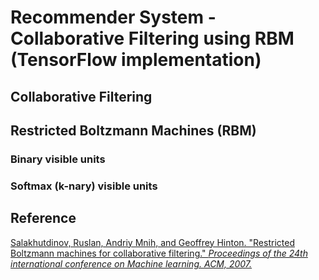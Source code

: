 # Recommender System - Collaborative Filtering using RBM (TensorFlow implementation)

## Collaborative Filtering

## Restricted Boltzmann Machines (RBM)
### Binary visible units
### Softmax (k-nary) visible units

## Reference
[Salakhutdinov, Ruslan, Andriy Mnih, and Geoffrey Hinton. "Restricted Boltzmann machines for collaborative filtering." *Proceedings of the 24th international conference on Machine learning. ACM, 2007.*](http://swoh.web.engr.illinois.edu/courses/IE598/handout/fall2016_slide2.pdf)

